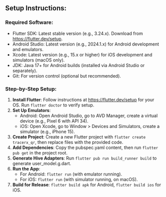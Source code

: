 ## Setup Instructions:

### Required Software:
- Flutter SDK: Latest stable version (e.g., 3.24.x). Download from https://flutter.dev/setup.
- Android Studio: Latest version (e.g., 2024.1.x) for Android development and emulators.
- Xcode: Latest version (e.g., 15.x or higher) for iOS development and simulators (macOS only).
- JDK: Java 17+ for Android builds (installed via Android Studio or separately).
- Git: For version control (optional but recommended).

### Step-by-Step Setup:
1. **Install Flutter**: Follow instructions at https://flutter.dev/setup for your OS. Run `flutter doctor` to verify setup.
2. **Set Up Emulators**:
   - Android: Open Android Studio, go to AVD Manager, create a virtual device (e.g., Pixel 6 with API 34).
   - iOS: Open Xcode, go to Window > Devices and Simulators, create a simulator (e.g., iPhone 15).
3. **Create Project**: Create a new Flutter project with `flutter create tracerx_qr`, then replace files with the provided code.
4. **Add Dependencies**: Copy the pubspec.yaml content, then run `flutter pub get` in the project root.
5. **Generate Hive Adapters**: Run `flutter pub run build_runner build` to generate user_model.g.dart.
6. **Run the App**: 
   - For Android: `flutter run` (with emulator running).
   - For iOS: `flutter run` (with simulator running, on macOS).
7. **Build for Release**: `flutter build apk` for Android, `flutter build ios` for iOS.

